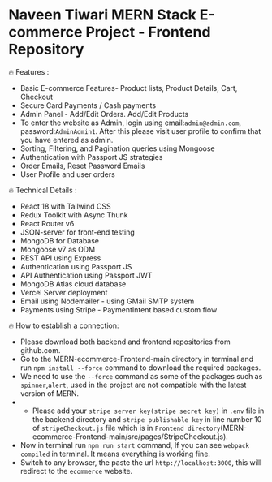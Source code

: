 
# Naveen Tiwari MERN Stack E-commerce Project - Frontend Repository


🔥 Features :
- Basic E-commerce Features- Product lists, Product Details, Cart, Checkout 
- Secure Card Payments / Cash payments
- Admin Panel - Add/Edit Orders. Add/Edit Products
- To enter the website as Admin, login using email:`admin@admin.com`, password:`AdminAdmin1`. After this please visit user profile to confirm that you have entered as admin.
- Sorting, Filtering, and Pagination queries using Mongoose
- Authentication with Passport JS strategies
- Order Emails, Reset Password Emails
- User Profile and user orders

🔥 Technical Details :
- React 18 with Tailwind CSS
- Redux Toolkit with Async Thunk
- React Router v6
- JSON-server for front-end testing
- MongoDB for Database
- Mongoose v7 as ODM
- REST API using Express
- Authentication using Passport JS
- API Authentication using Passport JWT
- MongoDB Atlas cloud database
- Vercel Server deployment
- Email using Nodemailer - using GMail SMTP system
- Payments using Stripe - PaymentIntent based custom flow


🔥 How to establish a connection:
- Please download both backend and frontend repositories from github.com.
- Go to the MERN-ecommerce-Frontend-main directory in terminal and run `npm install --force` command to download the required packages.
- We need to use the `--force` command as some of the packages such as `spinner`,`alert`, used in the project are not compatible with the latest version of MERN.
- - Please add your `stripe server key(stripe secret key)` in `.env` file in the backend directory and `stripe publishable key` in line number 10 of `stripeCheckout.js` file which is in `Frontend directory`(MERN-ecommerce-Frontend-main/src/pages/StripeCheckout.js).
- Now in terminal run `npm run start` command, If you can see `webpack compiled` in terminal. It means everything is working fine.
- Switch to any browser, the paste the url `http://localhost:3000`, this will redirect to the `ecommerce` website.


